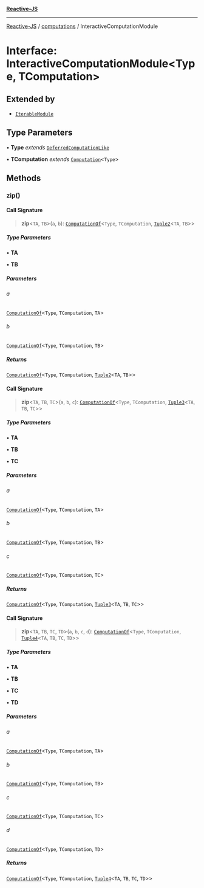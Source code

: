 [**Reactive-JS**](../../README.md)

***

[Reactive-JS](../../README.md) / [computations](../README.md) / InteractiveComputationModule

# Interface: InteractiveComputationModule\<Type, TComputation\>

## Extended by

- [`IterableModule`](../Iterable/interfaces/IterableModule.md)

## Type Parameters

• **Type** *extends* [`DeferredComputationLike`](DeferredComputationLike.md)

• **TComputation** *extends* [`Computation`](Computation.md)\<`Type`\>

## Methods

### zip()

#### Call Signature

> **zip**\<`TA`, `TB`\>(`a`, `b`): [`ComputationOf`](../type-aliases/ComputationOf.md)\<`Type`, `TComputation`, [`Tuple2`](../../functions/type-aliases/Tuple2.md)\<`TA`, `TB`\>\>

##### Type Parameters

• **TA**

• **TB**

##### Parameters

###### a

[`ComputationOf`](../type-aliases/ComputationOf.md)\<`Type`, `TComputation`, `TA`\>

###### b

[`ComputationOf`](../type-aliases/ComputationOf.md)\<`Type`, `TComputation`, `TB`\>

##### Returns

[`ComputationOf`](../type-aliases/ComputationOf.md)\<`Type`, `TComputation`, [`Tuple2`](../../functions/type-aliases/Tuple2.md)\<`TA`, `TB`\>\>

#### Call Signature

> **zip**\<`TA`, `TB`, `TC`\>(`a`, `b`, `c`): [`ComputationOf`](../type-aliases/ComputationOf.md)\<`Type`, `TComputation`, [`Tuple3`](../../functions/type-aliases/Tuple3.md)\<`TA`, `TB`, `TC`\>\>

##### Type Parameters

• **TA**

• **TB**

• **TC**

##### Parameters

###### a

[`ComputationOf`](../type-aliases/ComputationOf.md)\<`Type`, `TComputation`, `TA`\>

###### b

[`ComputationOf`](../type-aliases/ComputationOf.md)\<`Type`, `TComputation`, `TB`\>

###### c

[`ComputationOf`](../type-aliases/ComputationOf.md)\<`Type`, `TComputation`, `TC`\>

##### Returns

[`ComputationOf`](../type-aliases/ComputationOf.md)\<`Type`, `TComputation`, [`Tuple3`](../../functions/type-aliases/Tuple3.md)\<`TA`, `TB`, `TC`\>\>

#### Call Signature

> **zip**\<`TA`, `TB`, `TC`, `TD`\>(`a`, `b`, `c`, `d`): [`ComputationOf`](../type-aliases/ComputationOf.md)\<`Type`, `TComputation`, [`Tuple4`](../../functions/type-aliases/Tuple4.md)\<`TA`, `TB`, `TC`, `TD`\>\>

##### Type Parameters

• **TA**

• **TB**

• **TC**

• **TD**

##### Parameters

###### a

[`ComputationOf`](../type-aliases/ComputationOf.md)\<`Type`, `TComputation`, `TA`\>

###### b

[`ComputationOf`](../type-aliases/ComputationOf.md)\<`Type`, `TComputation`, `TB`\>

###### c

[`ComputationOf`](../type-aliases/ComputationOf.md)\<`Type`, `TComputation`, `TC`\>

###### d

[`ComputationOf`](../type-aliases/ComputationOf.md)\<`Type`, `TComputation`, `TD`\>

##### Returns

[`ComputationOf`](../type-aliases/ComputationOf.md)\<`Type`, `TComputation`, [`Tuple4`](../../functions/type-aliases/Tuple4.md)\<`TA`, `TB`, `TC`, `TD`\>\>
